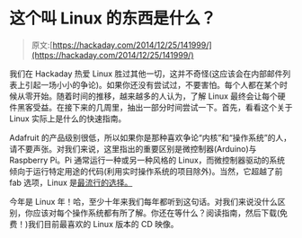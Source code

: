 # 这个叫 Linux 的东西是什么？

> 原文:[https://hackaday.com/2014/12/25/141999/](https://hackaday.com/2014/12/25/141999/)

我们在 Hackaday 热爱 Linux 胜过其他一切，这并不奇怪(这应该会在内部邮件列表上引起一场小小的争论)。如果你还没有尝试过，不要害怕。每个人都在某个时候从零开始。随着时间的推移，越来越多的人认为，了解 Linux 最终会让每个硬件黑客受益。在接下来的几周里，抽出一部分时间尝试一下。首先，看看这个关于 Linux 实际上是什么的快速指南。

Adafruit 的产品级别很低，所以如果你是那种喜欢争论“内核”和“操作系统”的人，请不要声张。对我们来说，这里指出的重要区别是微控制器(Arduino)与 Raspberry Pi。Pi 通常运行一种或另一种风格的 Linux，而微控制器驱动的系统倾向于运行特定用途的代码(利用实时操作系统的项目除外)。当然，它超越了前 fab 选项，Linux 是[最流行的选择。](http://hackaday.com/2013/11/21/making-the-worst-linux-pc-useful/)

今年是 Linux 年！哈，至少十年来我们每年都听到这句话。对我们来说没什么区别，你应该对每个操作系统都有所了解。你还在等什么？阅读指南，然后下载(免费！)我们目前最喜欢的 Linux 版本的 CD 映像。